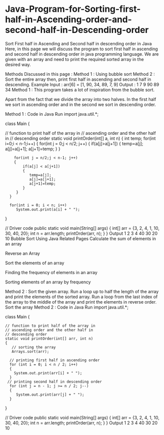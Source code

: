 # Java-Program-for-Sorting-first-half-in-Ascending-order-and-second-half-in-Descending-order

Sort First half in Ascending and Second half in descending order in Java
Here, in this page we will discuss the program to sort first half in ascending and second half in descending order in java programming language. We are given with an array and need to print the required sorted array in the desired way.

Methods Discussed in this page :
Method 1 : Using bubble sort
Method 2 : Sort the entire array then, print first half in ascending and second half in descending.
Example
Input : arr[6] = [1, 90, 34, 89, 7, 9]
Output : 1 7 9 90 89 34
Method 1 :
This program takes a lot of inspiration from the bubble sort.

Apart from the fact that we divide the array into two halves. In the first half we sort in ascending order and in the second we sort in descending order.

Method 1 : Code in Java
Run
import java.util.*;

class Main
{

   // function to print half of the array in
   // ascending order and the other half in
   // descending order
   static void printOrder(int[] a, int n)
   {
     int temp;
     for(int i=0;i < n-1;i++)
     {
        for(int j = 0;j < n/2; j++) { if(a[j]>a[j+1])
            {
              temp=a[j];
              a[j]=a[j+1];
              a[j+1]=temp;
            }
        }

        for(int j = n/2;j < n-1; j++)
        {
            if(a[j] < a[j+1])
            {
               temp=a[j];
               a[j]=a[j+1];
               a[j+1]=temp;
            }
         }
      }

      for(int i = 0; i < n; i++)
         System.out.print(a[i] + " ");

   }

   // Driver code
   public static void main(String[] args)
   {
       int[] arr = {3, 2, 4, 1, 10, 30, 40, 20};
       int n = arr.length;
       printOrder(arr, n);
    }
}
Output
1 2 3 4 40 30 20 10 
Bubble Sort Using Java
Related Pages
Calculate the sum of elements in an array

Reverse an Array

Sort the elements of an array

Finding the frequency of elements in an array

Sorting elements of an array by frequency

Method 2 :
Sort the given array.
Run a loop up to half the length of the array and print the elements of the sorted array.
Run a loop from the last index of the array to the middle of the array and print the elements in reverse order.
Sort the array
Method 2 : Code in Java
Run
import java.util.*;

class Main
{

    // function to print half of the array in
    // ascending order and the other half in
    // descending order
    static void printOrder(int[] arr, int n)
    {
       // sorting the array
       Arrays.sort(arr);

      // printing first half in ascending order
      for (int i = 0; i < n / 2; i++) 
      { 
        System.out.print(arr[i] + " "); 
      } 
     // printing second half in descending order 
      for (int j = n - 1; j >= n / 2; j--)
      {
         System.out.print(arr[j] + " ");
      }

   }

   // Driver code
   public static void main(String[] args)
   {
      int[] arr = {3, 2, 4, 1, 10, 30, 40, 20};
      int n = arr.length;
      printOrder(arr, n);
   }
}
Output
1 2 3 4 40 30 20 10 
